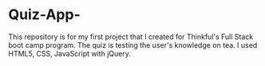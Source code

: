 # Quiz-App-
This repository is for my first project that I created for Thinkful's Full Stack boot camp program. The quiz is testing the user's knowledge on tea. I used HTML5, CSS, JavaScript with jQuery. 
